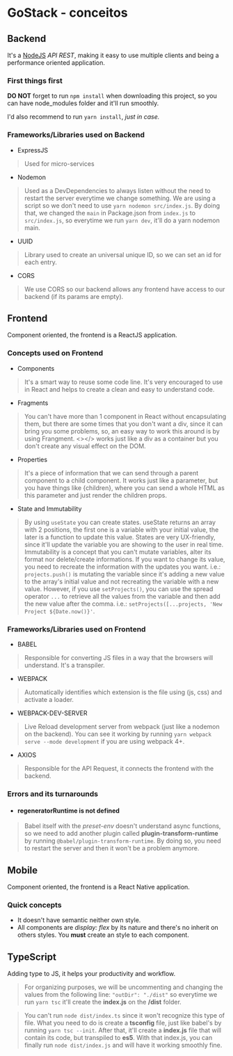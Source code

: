 # GoStack - conceitos

## Backend
It's a [NodeJS](https://nodejs.org/en/) *API REST*, making it easy to use multiple clients and being a performance oriented application.

### First things first
**DO NOT** forget to run `npm install` when downloading this project, so you can have node_modules folder and it'll run smoothly. 

I'd also recommend to run `yarn install`, _just in case._

### Frameworks/Libraries used on Backend
* ExpressJS
> Used for micro-services

* Nodemon
> Used as a DevDependencies to always listen without the need to restart the server everytime we change something.
> We are using a script so we don't need to use `yarn nodemon src/index.js`. By doing that, we changed the `main` in Package.json from `index.js` to `src/index.js`, so everytime we run `yarn dev`, it'll do a yarn nodemon main.

* UUID
> Library used to create an universal unique ID, so we can set an id for each entry.

* CORS
> We use CORS so our backend allows any frontend have access to our backend (if its params are empty).

## Frontend
Component oriented, the frontend is a ReactJS application.

### Concepts used on Frontend
* Components
> It's a smart way to reuse some code line. It's very encouraged to use in React and helps to create a clean and easy to understand code.

* Fragments
> You can't have more than 1 component in React without encapsulating them, but there are some times that you don't want a div, since it can bring you some problems, so, an easy way to work this around is by using Frangment. <></> works just like a div as a container but you don't create any visual effect on the DOM.

* Properties
> It's a piece of information that we can send through a parent component to a child component. It works just like a parameter, but you have things like {children}, where you can send a whole HTML as this parameter and just render the children props.

* State and Immutability
> By using `useState` you can create states. useState returns an array with 2 positions, the first one is a variable with your initial value, the later is a function to update this value. States are very UX-friendly, since it'll update the variable you are showing to the user in real time.
> Immutability is a concept that you can't mutate variables, alter its format nor delete/create informations. If you want to change its value, you need to recreate the information with the updates you want. 
> i.e.: `projects.push()` is mutating the variable since it's adding a new value to the array's initial value and not recreating the variable with a new value.
> However, if you use `setProjects()`, you can use the spread operator `...` to retrieve all the values from the variable and then add the new value after the comma. i.e.: `setProjects([...projects, 'New Project ${Date.now()}'`.

### Frameworks/Libraries used on Frontend
* BABEL
> Responsible for converting JS files in a way that the browsers will understand. It's a transpiler.

* WEBPACK
> Automatically identifies which extension is the file using (js, css) and activate a loader.

* WEBPACK-DEV-SERVER
> Live Reload development server from webpack (just like a nodemon on the backend). You can see it working by running `yarn webpack serve --mode development` if you are using webpack 4+.

* AXIOS
> Responsible for the API Request, it connects the frontend with the backend.

### Errors and its turnarounds
- #### regeneratorRuntime is not defined
> Babel itself with the _preset-env_ doesn't understand async functions, so we need to add another plugin called **plugin-transform-runtime** by running `@babel/plugin-transform-runtime`. By doing so, you need to restart the server and then it won't be a problem anymore.

## Mobile
Component oriented, the frontend is a React Native application.

### Quick concepts
- It doesn't have semantic neither own style.
- All components are _display: flex_ by its nature and there's no inherit on others styles. You **must** create an style to each component.

## TypeScript
Adding type to JS, it helps your productivity and workflow.

> For organizing purposes, we will be uncommenting and changing the values from the following line: `"outDir": "./dist"` so everytime we run `yarn tsc` it'll create the **index.js** on the **/dist** folder.

> You can't run `node dist/index.ts` since it won't recognize this type of file. What you need to do is create a **tsconfig** file, just like babel's by running `yarn tsc --init`. After that, it'll create a **index.js** file that will contain its code, but transpiled to **es5**. With that index.js, you can finally run `node dist/index.js` and will have it working smoothly fine.
